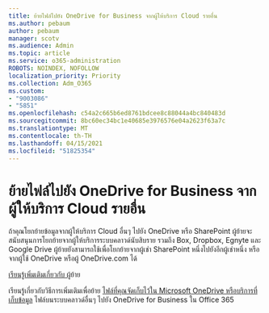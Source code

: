 ```yaml
---
title: ย้ายไฟล์ไปยัง OneDrive for Business จากผู้ให้บริการ Cloud รายอื่น
ms.author: pebaum
author: pebaum
manager: scotv
ms.audience: Admin
ms.topic: article
ms.service: o365-administration
ROBOTS: NOINDEX, NOFOLLOW
localization_priority: Priority
ms.collection: Adm_O365
ms.custom:
- "9003086"
- "5851"
ms.openlocfilehash: c54a2c665b6ed8761bdcee8c88044a4bc840483d
ms.sourcegitcommit: 8bc60ec34bc1e40685e3976576e04a2623f63a7c
ms.translationtype: MT
ms.contentlocale: th-TH
ms.lasthandoff: 04/15/2021
ms.locfileid: "51825354"
---
```

# <a name="move-files-into-onedrive-for-business-from-another-cloud-provider"></a>ย้ายไฟล์ไปยัง OneDrive for Business จากผู้ให้บริการ Cloud รายอื่น

ถ้าคุณโยกย้ายข้อมูลจากผู้ให้บริการ Cloud อื่นๆ ไปยัง OneDrive หรือ SharePoint ผู้[](https://go.microsoft.com/fwlink/?linkid=2132453)ย้ายจะสนับสนุนการโยกย้ายจากผู้ให้บริการระบบคลาวด์นับสิบราย รวมถึง Box, Dropbox, Egnyte และ Google Drive ผู้ย้ายยังสามารถใช้เพื่อโยกย้ายจากผู้เช่า SharePoint หนึ่งไปยังอีกผู้เช่าหนึ่ง หรือจากผู้ใช้ OneDrive หรือผู้ OneDrive.com ได้

[เรียนรู้เพิ่มเติมเกี่ยวกับ ผู้](https://go.microsoft.com/fwlink/?linkid=2132453)ย้าย

เรียนรู้เกี่ยวกับวิธีการเพิ่มเติมเพื่อย้าย [ไฟล์ที่คุณจัดเก็บไว้ใน Microsoft OneDrive หรือบริการที่เก็บข้อมูล](https://support.microsoft.com/office/7fb28cad-7e25-451f-8b4b-2d1a71e5c0e9) ไฟล์บนระบบคลาวด์อื่นๆ ไปยัง OneDrive for Business ใน Office 365
